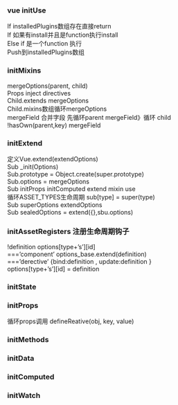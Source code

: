 
### vue initUse  
If installedPlugins数组存在直接return  
If 如果有install并且是function执行install   
Else if 是一个function 执行  
Push到installedPlugins数组  

### initMixins
mergeOptions(parent, child)  
Props inject directives  
Child.extends mergeOptions  
Child.mixins数组循环mergeOptions  
mergeField 合并字段 先循环parent mergeField》循环 child !hasOwn(parent,key) mergeField  

### initExtend
定义Vue.extend(extendOptions)  
Sub _init(Options)  
Sub.prototype = Object.create(super.prototype)  
Sub.options = mergeOptions  
Sub initProps initComputed extend mixin use  
循环ASSET_TYPES生命周期 sub[type] = super(type)  
Sub superOptions extendOptions   
Sub sealedOptions = extend({},sbu.options)   

### initAssetRegisters 注册生命周期钩子
!definition options[type+’s’][id]  
===’component’ options_base.extend(definition)  
===’derective’ {bind:definition , update:definition }  
options[type+’s’][id] = definition   

### initState
### initProps
循环props调用 defineReative(obj, key, value)  
### initMethods
### initData
### initComputed
### initWatch
